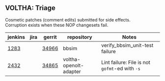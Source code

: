 

VOLTHA: Triage
--------------

Cosmetic patches (comment edits) submitted for side effects.
<br>Corruption exists when these NOP changesets fail.
    
| jenkins | jira | gerrit | repository | Notes       |
| ------- | -----| ------ | ---------- | ------------|
| [1283](https://jenkins.opencord.org/job/verify_bbsim_unit-test/1283/console) | | [34966](https://gerrit.opencord.org/c/bbsim/+/34866) | bbsim | verify_bbsim_unit-test failure |
| [2432](https://jenkins.opencord.org/job/verify_voltha-openolt-adapter_unit-test-lint/2432/console) | | [34865](https://gerrit.opencord.org/c/voltha-openolt-adapter/+/34865) | voltha-openolt-adapter | Lint failure: File is not `gofmt`-ed with `-s` |